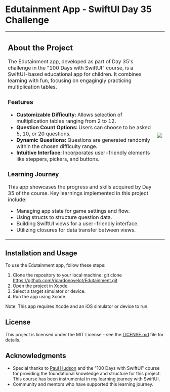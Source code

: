 # Edutainment App - SwiftUI Day 35 Challenge

<table>
<tr>
<td>

## About the Project

The Edutainment app, developed as part of Day 35's challenge in the "100 Days with SwiftUI" course, is a SwiftUI-based educational app for children. It combines learning with fun, focusing on engagingly practicing multiplication tables.

### Features

- **Customizable Difficulty:** Allows selection of multiplication tables ranging from 2 to 12.
- **Question Count Options:** Users can choose to be asked 5, 10, or 20 questions.
- **Dynamic Questions:** Questions are generated randomly within the chosen difficulty range.
- **Intuitive Interface:** Incorporates user-friendly elements like steppers, pickers, and buttons.

### Learning Journey

This app showcases the progress and skills acquired by Day 35 of the course. Key learnings implemented in this project include:
- Managing app state for game settings and flow.
- Using structs to structure question data.
- Building SwiftUI views for a user-friendly interface.
- Utilizing closures for data transfer between views.


</td>
<td>
<img src="https://github.com/ricardonovelot/EdutainmentApp-SwiftUIDay35Challenge/assets/84286086/ff22a610-e7b6-476f-b3a5-5139471f47af" min-width="200">
</td>
</tr>
</table>

## Installation and Usage

To use the Edutainment app, follow these steps:

1. Clone the repository to your local machine:
git clone https://github.com/ricardonovelot/Edutainment.git
2. Open the project in Xcode.
3. Select a target simulator or device.
4. Run the app using Xcode.

Note: This app requires Xcode and an iOS simulator or device to run.

## License

This project is licensed under the MIT License - see the [LICENSE.md](LICENSE.md) file for details.

## Acknowledgments

- Special thanks to [Paul Hudson](https://www.hackingwithswift.com) and the "100 Days with SwiftUI" course for providing the foundational knowledge and structure for this project. This course has been instrumental in my learning journey with SwiftUI.
- Community and mentors who have supported this learning journey.
